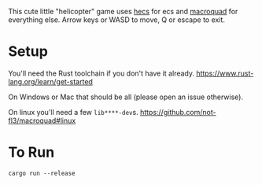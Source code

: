 This cute little "helicopter" game uses [hecs](https://github.com/Ralith/hecs) for ecs and [macroquad](https://github.com/not-fl3/macroquad) for everything else. Arrow keys or WASD to move, Q or escape to exit.

# Setup

You'll need the Rust toolchain if you don't have it already. https://www.rust-lang.org/learn/get-started

On Windows or Mac that should be all (please open an issue otherwise).

On linux you'll need a few `lib****-dev`s. https://github.com/not-fl3/macroquad#linux

# To Run

```
cargo run --release
```
